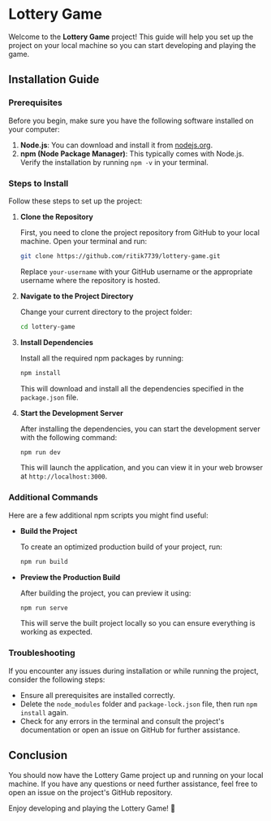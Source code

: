 # Lottery Game

Welcome to the **Lottery Game** project! This guide will help you set up the project on your local machine so you can start developing and playing the game.

## Installation Guide

### Prerequisites

Before you begin, make sure you have the following software installed on your computer:

1. **Node.js**: You can download and install it from [nodejs.org](https://nodejs.org/).
2. **npm (Node Package Manager)**: This typically comes with Node.js. Verify the installation by running `npm -v` in your terminal.

### Steps to Install

Follow these steps to set up the project:

1. **Clone the Repository**

    First, you need to clone the project repository from GitHub to your local machine. Open your terminal and run:

    ```bash
    git clone https://github.com/ritik7739/lottery-game.git
    ```

    Replace `your-username` with your GitHub username or the appropriate username where the repository is hosted.

2. **Navigate to the Project Directory**

    Change your current directory to the project folder:

    ```bash
    cd lottery-game
    ```

3. **Install Dependencies**

    Install all the required npm packages by running:

    ```bash
    npm install
    ```

    This will download and install all the dependencies specified in the `package.json` file.

4. **Start the Development Server**

    After installing the dependencies, you can start the development server with the following command:

    ```bash
    npm run dev
    ```

    This will launch the application, and you can view it in your web browser at `http://localhost:3000`.

### Additional Commands

Here are a few additional npm scripts you might find useful:

- **Build the Project**

    To create an optimized production build of your project, run:

    ```bash
    npm run build
    ```

- **Preview the Production Build**

    After building the project, you can preview it using:

    ```bash
    npm run serve
    ```

    This will serve the built project locally so you can ensure everything is working as expected.

### Troubleshooting

If you encounter any issues during installation or while running the project, consider the following steps:

- Ensure all prerequisites are installed correctly.
- Delete the `node_modules` folder and `package-lock.json` file, then run `npm install` again.
- Check for any errors in the terminal and consult the project's documentation or open an issue on GitHub for further assistance.

## Conclusion

You should now have the Lottery Game project up and running on your local machine. If you have any questions or need further assistance, feel free to open an issue on the project's GitHub repository.

Enjoy developing and playing the Lottery Game! 🎉
